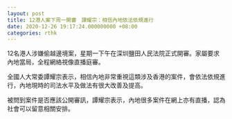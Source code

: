 ```yaml
---
layout: post
title: 12港人案下周一開審　譚耀宗：相信內地依法依規進行
date: 2020-12-26 19:17:24.000000000 +08:00
categories: rthk
---
```


12名港人涉嫌偷越邊境案，星期一下午在深圳鹽田人民法院正式開審。家屬要求內地當局，全程網絡視像直播庭審。

全國人大常委譚耀宗表示，相信內地非常重視這類涉及香港的案件，會依法依規進行，內地現時的司法水平及做法有很大改善及提高。

被問到案件是否應該公開審訊，譚耀宗表示，內地很多案件在網上亦有直播，認為社會可以留意相關安排。
